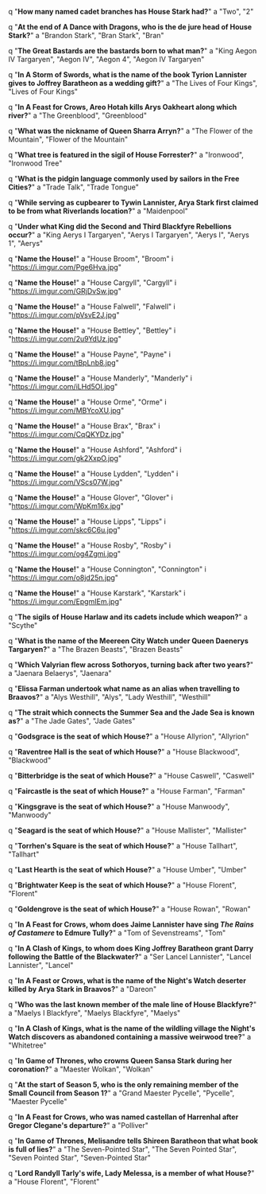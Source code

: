 q "**How many named cadet branches has House Stark had?**"
a "Two", "2"

q "**At the end of A Dance with Dragons, who is the de jure head of House Stark?**"
a "Brandon Stark", "Bran Stark", "Bran"

q "**The Great Bastards are the bastards born to what man?**"
a "King Aegon IV Targaryen", "Aegon IV", "Aegon 4", "Aegon IV Targaryen"

q "**In A Storm of Swords, what is the name of the book Tyrion Lannister gives to Joffrey Baratheon as a wedding gift?**"
a "The Lives of Four Kings", "Lives of Four Kings"

q "**In A Feast for Crows, Areo Hotah kills Arys Oakheart along which river?**"
a "The Greenblood", "Greenblood"

q "**What was the nickname of Queen Sharra Arryn?**"
a "The Flower of the Mountain", "Flower of the Mountain"

q "**What tree is featured in the sigil of House Forrester?**"
a "Ironwood", "Ironwood Tree"

q "**What is the pidgin language commonly used by sailors in the Free Cities?**"
a "Trade Talk", "Trade Tongue"

q "**While serving as cupbearer to Tywin Lannister, Arya Stark first claimed to be from what Riverlands location?**"
a "Maidenpool"

q "**Under what King did the Second and Third Blackfyre Rebellions occur?**"
a "King Aerys I Targaryen", "Aerys I Targaryen", "Aerys I", "Aerys 1", "Aerys"

q "**Name the House!**"
a "House Broom", "Broom"
i "https://i.imgur.com/Pge6Hva.jpg"

q "**Name the House!**"
a "House Cargyll", "Cargyll"
i "https://i.imgur.com/GRjDvSw.jpg"

q "**Name the House!**"
a "House Falwell", "Falwell"
i "https://i.imgur.com/pVsvE2J.jpg"

q "**Name the House!**"
a "House Bettley", "Bettley"
i "https://i.imgur.com/2u9YdUz.jpg"

q "**Name the House!**"
a "House Payne", "Payne"
i "https://i.imgur.com/tBpLnb8.jpg"

q "**Name the House!**"
a "House Manderly", "Manderly"
i "https://i.imgur.com/iLHd5OI.jpg"

q "**Name the House!**"
a "House Orme", "Orme"
i "https://i.imgur.com/MBYcoXU.jpg"

q "**Name the House!**"
a "House Brax", "Brax"
i "https://i.imgur.com/CqQKYDz.jpg"

q "**Name the House!**"
a "House Ashford", "Ashford"
i "https://i.imgur.com/gk2XxpO.jpg"

q "**Name the House!**"
a "House Lydden", "Lydden"
i "https://i.imgur.com/VScs07W.jpg"

q "**Name the House!**"
a "House Glover", "Glover"
i "https://i.imgur.com/WpKm16x.jpg"

q "**Name the House!**"
a "House Lipps", "Lipps"
i "https://i.imgur.com/skc6C6u.jpg"

q "**Name the House!**"
a "House Rosby", "Rosby"
i "https://i.imgur.com/og4Zgmi.jpg"

q "**Name the House!**"
a "House Connington", "Connington"
i "https://i.imgur.com/o8jd25n.jpg"

q "**Name the House!**"
a "House Karstark", "Karstark"
i "https://i.imgur.com/EpgmIEm.jpg"

q "**The sigils of House Harlaw and its cadets include which weapon?**"
a "Scythe"

q "**What is the name of the Meereen City Watch under Queen Daenerys Targaryen?**"
a "The Brazen Beasts", "Brazen Beasts"

q "**Which Valyrian flew across Sothoryos, turning back after two years?**"
a "Jaenara Belaerys", "Jaenara"

q "**Elissa Farman undertook what name as an alias when travelling to Braavos?**"
a "Alys Westhill", "Alys", "Lady Westhill", "Westhill"

q "**The strait which connects the Summer Sea and the Jade Sea is known as?**"
a "The Jade Gates", "Jade Gates"

q "**Godsgrace is the seat of which House?**"
a "House Allyrion", "Allyrion"

q "**Raventree Hall is the seat of which House?**"
a "House Blackwood", "Blackwood"

q "**Bitterbridge is the seat of which House?**"
a "House Caswell", "Caswell"

q "**Faircastle is the seat of which House?**"
a "House Farman", "Farman"

q "**Kingsgrave is the seat of which House?**"
a "House Manwoody", "Manwoody"

q "**Seagard is the seat of which House?**"
a "House Mallister", "Mallister"

q "**Torrhen's Square is the seat of which House?**"
a "House Tallhart", "Tallhart"

q "**Last Hearth is the seat of which House?**"
a "House Umber", "Umber"

q "**Brightwater Keep is the seat of which House?**"
a "House Florent", "Florent"

q "**Goldengrove is the seat of which House?**"
a "House Rowan", "Rowan"

q "**In A Feast for Crows, whom does Jaime Lannister have sing *The Rains of Castamere* to Edmure Tully?**"
a "Tom of Sevenstreams", "Tom"

q "**In A Clash of Kings, to whom does King Joffrey Baratheon grant Darry following the Battle of the Blackwater?**"
a "Ser Lancel Lannister", "Lancel Lannister", "Lancel"

q "**In A Feast or Crows, what is the name of the Night's Watch deserter killed by Arya Stark in Braavos?**"
a "Dareon"

q "**Who was the last known member of the male line of House Blackfyre?**"
a "Maelys I Blackfyre", "Maelys Blackfyre", "Maelys"

q "**In A Clash of Kings, what is the name of the wildling village the Night's Watch discovers as abandoned containing a massive weirwood tree?**"
a "Whitetree"

q "**In Game of Thrones, who crowns Queen Sansa Stark during her coronation?**"
a "Maester Wolkan", "Wolkan"

q "**At the start of Season 5, who is the only remaining member of the Small Council from Season 1?**"
a "Grand Maester Pycelle", "Pycelle", "Maester Pycelle"

q "**In A Feast for Crows, who was named castellan of Harrenhal after Gregor Clegane's departure?**"
a "Polliver"

q "**In Game of Thrones, Melisandre tells Shireen Baratheon that what book is full of lies?**"
a "The Seven-Pointed Star", "The Seven Pointed Star", "Seven Pointed Star", "Seven-Pointed Star"

q "**Lord Randyll Tarly's wife, Lady Melessa, is a member of what House?**"
a "House Florent", "Florent"























































































































